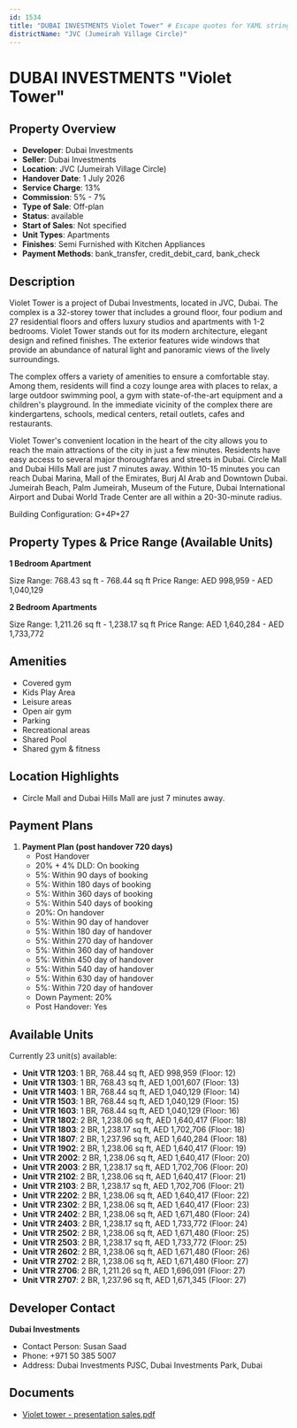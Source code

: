 ```yaml
---
id: 1534
title: "DUBAI INVESTMENTS Violet Tower" # Escape quotes for YAML string
districtName: "JVC (Jumeirah Village Circle)"
---
```


# DUBAI INVESTMENTS "Violet Tower"

## Property Overview
- **Developer**: Dubai Investments
- **Seller**: Dubai Investments
- **Location**: JVC (Jumeirah Village Circle)
- **Handover Date**: 1 July 2026
- **Service Charge**: 13%
- **Commission**: 5% - 7%
- **Type of Sale**: Off-plan
- **Status**: available
- **Start of Sales**: Not specified
- **Unit Types**: Apartments
- **Finishes**: Semi Furnished with Kitchen Appliances
- **Payment Methods**: bank_transfer, credit_debit_card, bank_check

## Description
Violet Tower is a project of Dubai Investments, located in JVC, Dubai. The complex is a 32-storey tower that includes a ground floor, four podium and 27 residential floors and offers luxury studios and apartments with 1-2 bedrooms. Violet Tower stands out for its modern architecture, elegant design and refined finishes. The exterior features wide windows that provide an abundance of natural light and panoramic views of the lively surroundings. 

The complex offers a variety of amenities to ensure a comfortable stay. Among them, residents will find a cozy lounge area with places to relax, a large outdoor swimming pool, a gym with state-of-the-art equipment and a children's playground. In the immediate vicinity of the complex there are kindergartens, schools, medical centers, retail outlets, cafes and restaurants. 

Violet Tower's convenient location in the heart of the city allows you to reach the main attractions of the city in just a few minutes. Residents have easy access to several major thoroughfares and streets in Dubai. Circle Mall and Dubai Hills Mall are just 7 minutes away. Within 10-15 minutes you can reach Dubai Marina, Mall of the Emirates, Burj Al Arab and Downtown Dubai. Jumeirah Beach, Palm Jumeirah, Museum of the Future, Dubai International Airport and Dubai World Trade Center are all within a 20-30-minute radius.

Building Configuration: G+4P+27

## Property Types & Price Range (Available Units)
**1 Bedroom Apartment**

Size Range: 768.43 sq ft - 768.44 sq ft
Price Range: AED 998,959 - AED 1,040,129

**2 Bedroom Apartments**

Size Range: 1,211.26 sq ft - 1,238.17 sq ft
Price Range: AED 1,640,284 - AED 1,733,772

## Amenities
- Covered gym
- Kids Play Area
- Leisure areas
- Open air gym
- Parking
- Recreational areas
- Shared Pool
- Shared gym & fitness

## Location Highlights
- Circle Mall and Dubai Hills Mall are just 7 minutes away.

## Payment Plans
1. **Payment Plan (post handover 720 days)**
   - Post Handover
   - 20% + 4% DLD: On booking
   - 5%: Within 90 days of booking
   - 5%: Within 180 days of booking
   - 5%: Within 360 days of booking
   - 5%: Within 540 days of booking
   - 20%: On handover
   - 5%: Within 90 day of handover
   - 5%: Within 180 day of handover
   - 5%: Within 270 day of handover
   - 5%: Within 360 day of handover
   - 5%: Within 450 day of handover
   - 5%: Within 540 day of handover
   - 5%: Within 630 day of handover
   - 5%: Within 720 day of handover
   - Down Payment: 20%
   - Post Handover: Yes

## Available Units
Currently 23 unit(s) available:
- **Unit VTR 1203**: 1 BR, 768.44 sq ft, AED 998,959 (Floor: 12)
- **Unit VTR 1303**: 1 BR, 768.43 sq ft, AED 1,001,607 (Floor: 13)
- **Unit VTR 1403**: 1 BR, 768.44 sq ft, AED 1,040,129 (Floor: 14)
- **Unit VTR 1503**: 1 BR, 768.44 sq ft, AED 1,040,129 (Floor: 15)
- **Unit VTR 1603**: 1 BR, 768.44 sq ft, AED 1,040,129 (Floor: 16)
- **Unit VTR 1802**: 2 BR, 1,238.06 sq ft, AED 1,640,417 (Floor: 18)
- **Unit VTR 1803**: 2 BR, 1,238.17 sq ft, AED 1,702,706 (Floor: 18)
- **Unit VTR 1807**: 2 BR, 1,237.96 sq ft, AED 1,640,284 (Floor: 18)
- **Unit VTR 1902**: 2 BR, 1,238.06 sq ft, AED 1,640,417 (Floor: 19)
- **Unit VTR 2002**: 2 BR, 1,238.06 sq ft, AED 1,640,417 (Floor: 20)
- **Unit VTR 2003**: 2 BR, 1,238.17 sq ft, AED 1,702,706 (Floor: 20)
- **Unit VTR 2102**: 2 BR, 1,238.06 sq ft, AED 1,640,417 (Floor: 21)
- **Unit VTR 2103**: 2 BR, 1,238.17 sq ft, AED 1,702,706 (Floor: 21)
- **Unit VTR 2202**: 2 BR, 1,238.06 sq ft, AED 1,640,417 (Floor: 22)
- **Unit VTR 2302**: 2 BR, 1,238.06 sq ft, AED 1,640,417 (Floor: 23)
- **Unit VTR 2402**: 2 BR, 1,238.06 sq ft, AED 1,671,480 (Floor: 24)
- **Unit VTR 2403**: 2 BR, 1,238.17 sq ft, AED 1,733,772 (Floor: 24)
- **Unit VTR 2502**: 2 BR, 1,238.06 sq ft, AED 1,671,480 (Floor: 25)
- **Unit VTR 2503**: 2 BR, 1,238.17 sq ft, AED 1,733,772 (Floor: 25)
- **Unit VTR 2602**: 2 BR, 1,238.06 sq ft, AED 1,671,480 (Floor: 26)
- **Unit VTR 2702**: 2 BR, 1,238.06 sq ft, AED 1,671,480 (Floor: 27)
- **Unit VTR 2706**: 2 BR, 1,211.26 sq ft, AED 1,696,091 (Floor: 27)
- **Unit VTR 2707**: 2 BR, 1,237.96 sq ft, AED 1,671,345 (Floor: 27)

## Developer Contact
**Dubai Investments**
- Contact Person: Susan Saad
- Phone: +971 50 385 5007
- Address: Dubai Investments PJSC, Dubai Investments Park, Dubai

## Documents
- [Violet tower - presentation sales.pdf](https://cdn.geniemap.net/2024/03/27/qce6z2yXH2k1w1AcK8kJyZeTEn6JDJf0ADi5n6pO.pdf)
